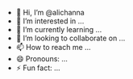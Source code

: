 - 👋 Hi, I’m @alichanna
- 👀 I’m interested in ...
- 🌱 I’m currently learning ...
- 💞️ I’m looking to collaborate on ...
- 📫 How to reach me ...
- 😄 Pronouns: ...
- ⚡ Fun fact: ...

<!---
alichanna/alichanna is a ✨ special ✨ repository because its `README.md` (this file) appears on your GitHub profile.
You can click the Preview link to take a look at your changes.
--->
